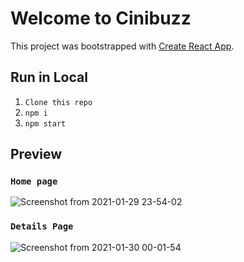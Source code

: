 

# Welcome to Cinibuzz

This project was bootstrapped with [Create React App](https://github.com/facebook/create-react-app).

## Run in Local

1. `Clone this repo`
2. `npm i`
3. `npm start`

## Preview
### `Home page`

![Screenshot from 2021-01-29 23-54-02](https://user-images.githubusercontent.com/53392598/106313243-e6fa3480-628d-11eb-834d-2669b84dbc0e.png)

### `Details Page`
![Screenshot from 2021-01-30 00-01-54](https://user-images.githubusercontent.com/53392598/106313550-6851c700-628e-11eb-9be7-0526a391d238.png)
